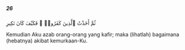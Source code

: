 ##### 26

<span class="ayah">ثُمَّ أَخَذْتُ ٱلَّذِينَ كَفَرُوا۟ ۖ فَكَيْفَ كَانَ نَكِيرِ</span>

<span class="ayah_translation">Kemudian Aku azab orang-orang yang kafir; maka (lihatlah) bagaimana (hebatnya) akibat kemurkaan-Ku.</span>
